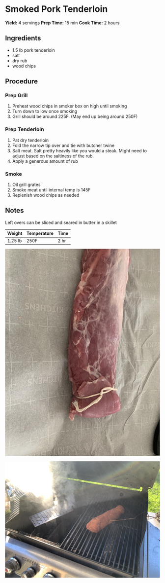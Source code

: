 # Smoked Pork Tenderloin
**Yield:** 4 servings
**Prep Time:** 15 min
**Cook Time:** 2 hours

## Ingredients
- 1.5 lb pork tenderloin
- salt
- dry rub
- wood chips

## Procedure
### Prep Grill
1. Preheat wood chips in smoker box on high until smoking
2. Turn down to low once smoking
3. Grill should be around 225F.  (May end up being around 250F)

### Prep Tenderloin
1. Pat dry tenderloin
2. Fold the narrow tip over and tie with butcher twine
6. Salt meat. Salt pretty heavily like you would a steak.  Might need to adjust based on the saltiness of the rub.
7. Apply a generous amount of rub

### Smoke
1. Oil grill grates
2. Smoke meat until internal temp is 145F
3. Replenish wood chips as needed

## Notes
Left overs can be sliced and seared in butter in a skillet


Weight | Temperature | Time
-|-|-
1.25 lb | 250F | 2 hr

![image](.attachments/202b2176ed848dc40aecc456ded4bea69916fda6.jpeg) 

![image](.attachments/43fc64367a25c3a635a809784aad235101a6e431.jpeg)